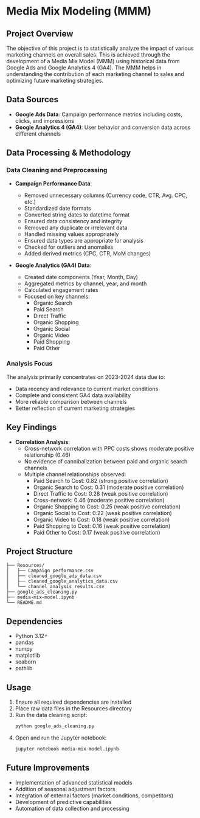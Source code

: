 # Media Mix Modeling (MMM)

## Project Overview
The objective of this project is to statistically analyze the impact of various marketing channels on overall sales. This is achieved through the development of a Media Mix Model (MMM) using historical data from Google Ads and Google Analytics 4 (GA4). The MMM helps in understanding the contribution of each marketing channel to sales and optimizing future marketing strategies.

## Data Sources
- **Google Ads Data**: Campaign performance metrics including costs, clicks, and impressions
- **Google Analytics 4 (GA4)**: User behavior and conversion data across different channels

## Data Processing & Methodology

### Data Cleaning and Preprocessing
- **Campaign Performance Data**:
  - Removed unnecessary columns (Currency code, CTR, Avg. CPC, etc.)
  - Standardized date formats
  - Converted string dates to datetime format
  - Ensured data consistency and integrity
  - Removed any duplicate or irrelevant data
  - Handled missing values appropriately
  - Ensured data types are appropriate for analysis
  - Checked for outliers and anomalies
  - Added derived metrics (CPC, CTR, MoM changes)

- **Google Analytics (GA4) Data**:
  - Created date components (Year, Month, Day)
  - Aggregated metrics by channel, year, and month
  - Calculated engagement rates
  - Focused on key channels:
    - Organic Search
    - Paid Search
    - Direct Traffic
    - Organic Shopping
    - Organic Social
    - Organic Video
    - Paid Shopping
    - Paid Other

### Analysis Focus
The analysis primarily concentrates on 2023-2024 data due to:
- Data recency and relevance to current market conditions
- Complete and consistent GA4 data availability
- More reliable comparison between channels
- Better reflection of current marketing strategies

## Key Findings
- **Correlation Analysis**:
  - Cross-network correlation with PPC costs shows moderate positive relationship (0.46)
  - No evidence of cannibalization between paid and organic search channels
  - Multiple channel relationships observed:
    - Paid Search to Cost: 0.82 (strong positive correlation)
    - Organic Search to Cost: 0.31 (moderate positive correlation)
    - Direct Traffic to Cost: 0.28 (weak positive correlation)
    - Cross-network: 0.46 (moderate positive correlation)
    - Organic Shopping to Cost: 0.25 (weak positive correlation)
    - Organic Social to Cost: 0.22 (weak positive correlation)
    - Organic Video to Cost: 0.18 (weak positive correlation)
    - Paid Shopping to Cost: 0.16 (weak positive correlation)
    - Paid Other to Cost: 0.17 (weak positive correlation)

## Project Structure
```
├── Resources/
│   ├── Campaign performance.csv
│   ├── cleaned_google_ads_data.csv
│   ├── cleaned_google_analytics_data.csv
│   └── channel_analysis_results.csv
├── google_ads_cleaning.py
├── media-mix-model.ipynb
└── README.md
```

## Dependencies
- Python 3.12+
- pandas
- numpy
- matplotlib
- seaborn
- pathlib

## Usage
1. Ensure all required dependencies are installed
2. Place raw data files in the Resources directory
3. Run the data cleaning script:
   ```python
   python google_ads_cleaning.py
   ```
4. Open and run the Jupyter notebook:
   ```bash
   jupyter notebook media-mix-model.ipynb
   ```

## Future Improvements
- Implementation of advanced statistical models
- Addition of seasonal adjustment factors
- Integration of external factors (market conditions, competitors)
- Development of predictive capabilities
- Automation of data collection and processing

